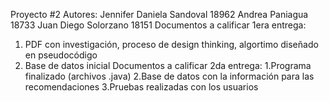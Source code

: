 Proyecto #2 
Autores: Jennifer Daniela Sandoval 18962
         Andrea Paniagua           18733
         Juan Diego Solorzano      18151
Documentos a calificar 1era entrega:
1. PDF con investigación, proceso de design thinking, algortimo diseñado en pseudocódigo 
2. Base de datos inicial 
Documentos a calificar 2da entrega:
1.Programa finalizado (archivos  .java)
2.Base de datos con la información para las recomendaciones 
3.Pruebas realizadas con los usuarios
